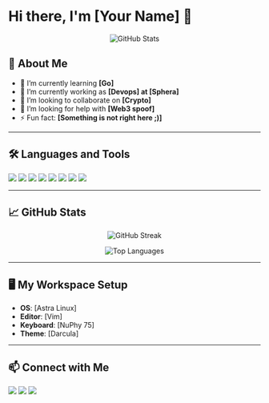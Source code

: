 # Hi there, I'm [Your Name] 👋

<p align="center">
    <img src="https://github-readme-stats.vercel.app/api?username=yourusername&show_icons=true&theme=radical" alt="GitHub Stats" />
</p>

## 🚀 About Me

- 🌱 I’m currently learning **[Go]**
- 💼 I’m currently working as **[Devops] at [Sphera]**
- 👯 I’m looking to collaborate on **[Crypto]**
- 🤔 I’m looking for help with **[Web3 spoof]**
- ⚡ Fun fact: **[Something is not right here ;)]**

---

## 🛠️ Languages and Tools

<p>
    <img src="https://img.shields.io/badge/-Python-3776AB?logo=python&logoColor=white&style=for-the-badge" />
    <img src="https://img.shields.io/badge/-JavaScript-F7DF1E?logo=javascript&logoColor=black&style=for-the-badge" />
    <img src="https://img.shields.io/badge/-Docker-2496ED?logo=docker&logoColor=white&style=for-the-badge" />
    <img src="https://img.shields.io/badge/-Kubernetes-326CE5?logo=kubernetes&logoColor=white&style=for-the-badge" />
    <img src="https://img.shields.io/badge/-AWS-232F3E?logo=amazon-aws&logoColor=white&style=for-the-badge" />
    <img src="https://img.shields.io/badge/-PostgreSQL-4169E1?logo=postgresql&logoColor=white&style=for-the-badge" />
    <img src="https://img.shields.io/badge/-Linux-FCC624?logo=linux&logoColor=black&style=for-the-badge" />
    <img src="https://img.shields.io/badge/-FastAPI-009688?logo=fastapi&logoColor=white&style=for-the-badge" />
    <!-- Add more tools and languages as needed -->
</p>

---

## 📈 GitHub Stats

<p align="center">
    <img src="https://github-readme-streak-stats.herokuapp.com/?user=yourusername&theme=radical" alt="GitHub Streak" />
</p>

<p align="center">
    <img src="https://github-profile-summary-cards.vercel.app/api/cards/repos-per-language?username=yourusername&theme=radical" alt="Top Languages" />
</p>

---

## 🖥️ My Workspace Setup
- **OS**: [Astra Linux]
- **Editor**: [Vim]
- **Keyboard**: [NuPhy 75]
- **Theme**: [Darcula]

---

## 📫 Connect with Me

<p>
    <a href="https://linkedin.com/in/linus"><img src="https://img.shields.io/badge/LinkedIn-%230077B5.svg?style=for-the-badge&logo=linkedin&logoColor=white" /></a>
    <a href="https://twitter.com/linus"><img src="https://img.shields.io/badge/Twitter-%231DA1F2.svg?style=for-the-badge&logo=twitter&logoColor=white" /></a>
    <a href="mailto:linus@linux.org"><img src="https://img.shields.io/badge/Email-D14836?style=for-the-badge&logo=gmail&logoColor=white" /></a>
    <!-- Add other links like GitHub, personal website, etc. -->
</p>
